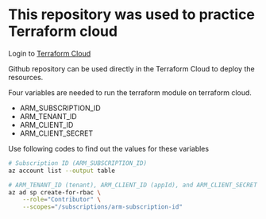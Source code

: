 # This repository was used to practice Terraform cloud

Login to [Terraform Cloud](https://app.terraform.io/session)

Github repository can be used directly in the Terraform Cloud to deploy the resources.

Four variables are needed to run the terraform module on terraform cloud.

- ARM_SUBSCRIPTION_ID
- ARM_TENANT_ID
- ARM_CLIENT_ID
- ARM_CLIENT_SECRET

Use following codes to find out the values for these variables

```sh
# Subscription ID (ARM_SUBSCRIPTION_ID)
az account list --output table

# ARM_TENANT_ID (tenant), ARM_CLIENT_ID (appId), and ARM_CLIENT_SECRET (password)
az ad sp create-for-rbac \
    --role="Contributor" \
    --scopes="/subscriptions/arm-subscription-id"
```

